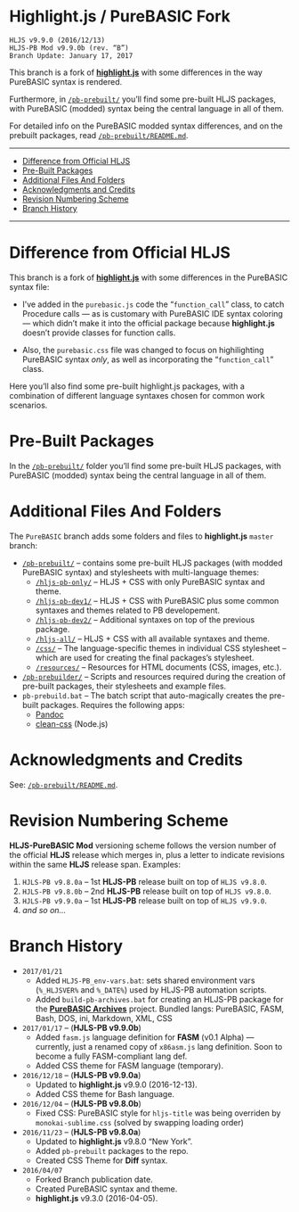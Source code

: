 Highlight.js / PureBASIC Fork
=============================

    HLJS v9.9.0 (2016/12/13)
    HLJS-PB Mod v9.9.0b (rev. “B”)
    Branch Update: January 17, 2017

This branch is a fork of [**highlight.js**](https://highlightjs.org/) with some differences in the way PureBASIC syntax is rendered.

Furthermore, in [`/pb-prebuilt/`](./pb-prebuilt/) you’ll find some pre-built HLJS packages, with PureBASIC (modded) syntax being the central language in all of them.

For detailed info on the PureBASIC modded syntax differences, and on the prebuilt packages, read [`/pb-prebuilt/README.md`](./pb-prebuilt/README.md).

------------------------------------------------------------------------

<!-- #toc -->
-   [Difference from Official HLJS](#difference-from-official-hljs)
-   [Pre-Built Packages](#pre-built-packages)
-   [Additional Files And Folders](#additional-files-and-folders)
-   [Acknowledgments and Credits](#acknowledgments-and-credits)
-   [Revision Numbering Scheme](#revision-numbering-scheme)
-   [Branch History](#branch-history)

<!-- /toc -->

------------------------------------------------------------------------

Difference from Official HLJS
=============================

This branch is a fork of [**highlight.js**](https://highlightjs.org/) with some differences in the PureBASIC syntax file:

-   I’ve added in the `purebasic.js` code the “`function_call`” class, to catch Procedure calls — as is customary with PureBASIC IDE syntax coloring — which didn’t make it into the official package because **highlight.js** doesn’t provide classes for function calls.

-   Also, the `purebasic.css` file was changed to focus on highilighting PureBASIC syntax *only*, as well as incorporating the “`function_call`” class.

Here you’ll also find some pre-built highlight.js packages, with a combination of different language syntaxes chosen for common work scenarios.

Pre-Built Packages
==================

In the [`/pb-prebuilt/`](./pb-prebuilt/) folder you’ll find some pre-built HLJS packages, with PureBASIC (modded) syntax being the central language in all of them.

Additional Files And Folders
============================

The `PureBASIC` branch adds some folders and files to **highlight.js** `master` branch:

-   [`/pb-prebuilt/`](./pb-prebuilt/) – contains some pre-built HLJS packages (with modded PureBASIC syntax) and stylesheets with multi-language themes:
    -   [`/hljs-pb-only/`](./pb-prebuilt/hljs-pb-only/) – HLJS + CSS with only PureBASIC syntax and theme.
    -   [`/hljs-pb-dev1/`](./pb-prebuilt/hljs-pb-dev1/) – HLJS + CSS with PureBASIC plus some common syntaxes and themes related to PB developement.
    -   [`/hljs-pb-dev2/`](./pb-prebuilt/hljs-pb-dev2/) – Additional syntaxes on top of the previous package.
    -   [`/hljs-all/`](./pb-prebuilt/hljs-all/) – HLJS + CSS with all available syntaxes and theme.
    -   [`/css/`](./pb-prebuilt/css/) – The language-specific themes in individual CSS stylesheet – which are used for creating the final packages’s stylesheet.
    -   [`/resources/`](./resources/) – Resources for HTML documents (CSS, images, etc.).
-   [`/pb-prebuilder/`](./pb-prebuilder/) – Scripts and resources required during the creation of pre-built packages, their stylesheets and example files.
-   `pb-prebuild.bat` – The batch script that auto-magically creates the pre-built packages. Requires the following apps:
    -   [Pandoc](http://pandoc.org/)
    -   [clean-css](https://www.npmjs.com/package/clean-css) (Node.js)

Acknowledgments and Credits
===========================

See: [`/pb-prebuilt/README.md`](./pb-prebuilt/README.md#acknowledgments-and-credits).

Revision Numbering Scheme
=========================

**HLJS-PureBASIC Mod** versioning scheme follows the version number of the official **HLJS** release which merges in, plus a letter to indicate revisions within the same **HLJS** release span. Examples:

1.  `HJLS-PB v9.8.0a` – 1st **HLJS-PB** release built on top of `HLJS v9.8.0`.
2.  `HJLS-PB v9.8.0b` – 2nd **HLJS-PB** release built on top of `HLJS v9.8.0`.
3.  `HJLS-PB v9.9.0a` – 1st **HLJS-PB** release built on top of `HLJS v9.9.0`.
4.  *and so on…*

Branch History
==============

-   `2017/01/21`
    -   Added `HLJS-PB_env-vars.bat`: sets shared environment vars (`%_HLJSVER%` and `%_DATE%`) used by HLJS-PB automation scripts.
    -   Added `build-pb-archives.bat` for creating an HLJS-PB package for the [**PureBASIC Archives**](https://github.com/tajmone/purebasic-archives) project. Bundled langs: PureBASIC, FASM, Bash, DOS, ini, Markdown, XML, CSS
-   `2017/01/17` – (**HJLS-PB v9.9.0b**)
    -   Added `fasm.js` language definition for **FASM** (v0.1 Alpha) — currently, just a renamed copy of `x86asm.js` lang definition. Soon to become a fully FASM-compliant lang def.
    -   Added CSS theme for FASM language (temporary).
-   `2016/12/18` – (**HJLS-PB v9.9.0a**)
    -   Updated to **highlight.js** v9.9.0 (2016-12-13).
    -   Added CSS theme for Bash language.
-   `2016/12/04` – (**HJLS-PB v9.8.0b**)
    -   Fixed CSS: PureBASIC style for `hljs-title` was being overriden by `monokai-sublime.css` (solved by swapping loading order)
-   `2016/11/23` – (**HJLS-PB v9.8.0a**)
    -   Updated to **highlight.js** v9.8.0 “New York”.
    -   Added `pb-prebuilt` packages to the repo.
    -   Created CSS Theme for **Diff** syntax.
-   `2016/04/07`
    -   Forked Branch publication date.
    -   Created PureBASIC syntax and theme.
    -   **highlight.js** v9.3.0 (2016-04-05).

